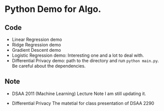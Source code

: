 # Python Demo for Algo.

## Code
- Linear Regression demo
- Ridge Regression demo
- Gradient Descent demo
- Logistic Regression demo: Interesting one and a lot to deal with.
- Differential Privacy demo: path to the directory and run `python main.py`. Be careful about the dependencies.

## Note
- DSAA 2011 (Machine Learning) Lecture Note
  I am still updating it.

- Differential Privacy
  The matetial for class presentation of DSAA 2290
